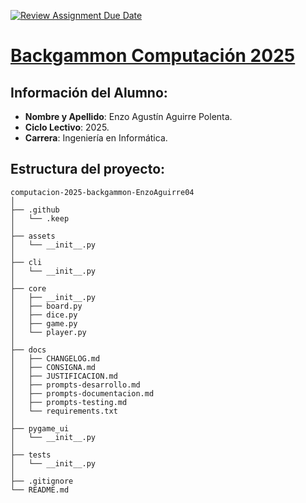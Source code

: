 [![Review Assignment Due Date](https://classroom.github.com/assets/deadline-readme-button-22041afd0340ce965d47ae6ef1cefeee28c7c493a6346c4f15d667ab976d596c.svg)](https://classroom.github.com/a/nBRaCQNC)
# [Backgammon Computación 2025](https://github.com/um-computacion/computacion-2025-backgammon-EnzoAguirre04)

## Información del Alumno:
- **Nombre y Apellido**: Enzo Agustín Aguirre Polenta.
- **Ciclo Lectivo**: 2025.
- **Carrera**: Ingeniería en Informática.

## Estructura del proyecto:
```
computacion-2025-backgammon-EnzoAguirre04
│
├── .github
│   └── .keep
│
├── assets
│   └── __init__.py
│
├── cli
│   └── __init__.py
│
├── core
│   ├── __init__.py
│   ├── board.py
│   ├── dice.py
│   ├── game.py
│   └── player.py
│
├── docs
│   ├── CHANGELOG.md
│   ├── CONSIGNA.md
│   ├── JUSTIFICACION.md
│   ├── prompts-desarrollo.md
│   ├── prompts-documentacion.md
│   ├── prompts-testing.md
│   └── requirements.txt
│
├── pygame_ui
│   └── __init__.py
│
├── tests
│   └── __init__.py
│
├── .gitignore
└── README.md
```